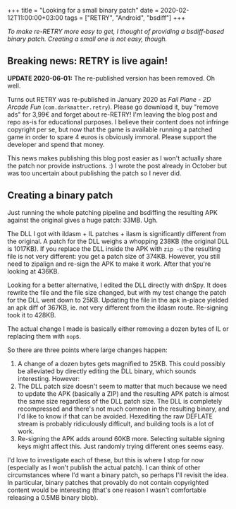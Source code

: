 +++
title = "Looking for a small binary patch"
date = 2020-02-12T11:00:00+03:00
tags = ["RETRY", "Android", "bsdiff"]
+++

*To make re-RETRY more easy to get, I thought of providing a bsdiff-based binary patch. Creating a small one is not easy, though.*

<!-- more -->

## Breaking news: RETRY is live again!

**UPDATE 2020-06-01:** The re-published version has been removed. Oh well.

Turns out RETRY was re-published in January 2020 as *Fail Plane - 2D Arcade Fun* (`com.darkmatter.retry`). Please go download it, buy "remove ads" for 3,99€ and forget about re-RETRY! I'm leaving the blog post and repo as-is for educational purposes. I believe their content does not infringe copyright per se, but now that the game is available running a patched game in order to spare 4 euros is obviously immoral. Please support the developer and spend that money.

This news makes publishing this blog post easier as I won't actually share the patch nor provide instructions. :) I wrote the post already in October but was too uncertain about publishing the patch so I never did.

## Creating a binary patch

Just running the whole patching pipeline and bsdiffing the resulting APK against the original gives a huge patch: 33MB. Ugh.

The DLL I got with ildasm + IL patches + ilasm is significantly different from the original. A patch for the DLL weighs a whopping 238KB (the original DLL is 1017KB). If you replace the DLL inside the APK with `zip -u` the resulting file is not very different: you get a patch size of 374KB. However, you still need to zipalign and re-sign the APK to make it work. After that you're looking at 436KB.

Looking for a better alternative, I edited the DLL directly with dnSpy. It does rewrite the file and the file size changed, but with my test change the patch for the DLL went down to 25KB. Updating the file in the apk in-place yielded an apk diff of 367KB, ie. not very different from the ildasm route. Re-signing took it to 428KB.

The actual change I made is basically either removing a dozen bytes of IL or replacing them with `nop`s.

So there are three points where large changes happen:

1. A change of a dozen bytes gets magnified to 25KB. This could possibly be alleviated by directly editing the DLL binary, which sounds interesting. However:
2. The DLL patch size doesn't seem to matter that much because we need to update the APK (basically a ZIP) and the resulting APK patch is almost the same size regardless of the DLL patch size. The DLL is completely recompressed and there's not much common in the resulting binary, and I'd like to know if that can be avoided. Hexediting the raw DEFLATE stream is probably ridiculously difficult, and building tools is a lot of work.
3. Re-signing the APK adds around 60KB more. Selecting suitable signing keys might affect this. Just randomly trying different ones seems easy.

I'd love to investigate each of these, but this is where I stop for now (especially as I won't publish the actual patch). I can think of other circumstances where I'd want a binary patch, so perhaps I'll revisit the idea. In particular, binary patches that provably do not contain copyrighted content would be interesting (that's one reason I wasn't comfortable releasing a 0.5MB binary blob).
